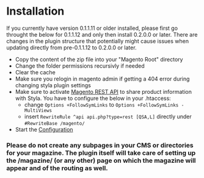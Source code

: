 # Installation

If you currently have version 0.1.1.11 or older installed, please first go throught the below for 0.1.1.12 and only then install 0.2.0.0 or later. There are changes in the plugin structure that potentially might cause issues when updating directly from pre-0.1.1.12 to 0.2.0.0 or later.

* Copy the content of the zip file into your "Magento Root" directory
* Change the folder permissions recursivly if needed
* Clear the cache
* Make sure you relogin in magento admin if getting a 404 error during changing styla plugin settings
* Make sure to activate [Magento REST API](http://devdocs.magento.com/guides/m1x/api/rest/introduction.html) to share product information with Styla. You have to configure the below in your .htaccess:
   * change `Options +FollowSymLinks` to `Options +FollowSymLinks -MultiViews` 
   * insert `RewriteRule ^api api.php?type=rest [QSA,L]` directly under `#RewriteBase /magento/`
* Start the [Configuration](configuration.md)

### Please do not create any subpages in your CMS or directories for your magazine. The plugin itself will take care of setting up the /magazine/ (or any other) page on which the magazine will appear and of the routing as well. 
